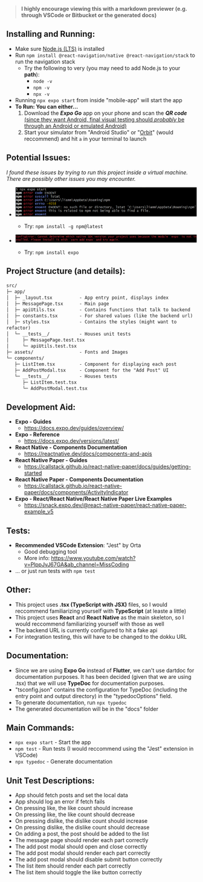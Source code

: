 > **I highly encourage viewing this with a markdown previewer (e.g. through VSCode or Bitbucket or the generated docs)**

## Installing and Running:
- Make sure [Node.js (LTS)](https://nodejs.org/en/) is installed
- Run `npm install @react-navigation/native @react-navigation/stack` to run the navigation stack
	- Try the following to very (you may need to add Node.js to your **path**):
		- `node -v`
		- `npm -v`
		- `npx -v`
- Running `npx expo start` from inside "mobile-app" will start the app
- **To Run: You can either...**
	1. Download the ***Expo Go*** app on your phone and scan the ***QR code*** <u>(since they want Android, final visual testing should *probably* be through an Android or emulated Android)</u>
	2. Start your simulator from "Android Studio" or "[Orbit](https://expo.dev/orbit)" (would reccommend) and hit `a` in your terminal to launch

## Potential Issues:
*I found these issues by trying to run this project inside a virtual machine. There are possibly other issues you may encounter.*

- ![Error1](./README_imgs/Error1.png)
	- Try: `npm install -g npm@latest`

- ![Error2](./README_imgs/Error2.png)
	- Try: `npm install expo`

## Project Structure (and details):
```text
src/
├─ app/
│  ├─ _layout.tsx          - App entry point, displays index
│  ├─ MessagePage.tsx      - Main page
│  ├─ apiUtils.tsx         - Contains functions that talk to backend
│  ├─ constants.tsx        - For shared values (like the backend url)
│  ├─ styles.tsx           - Contains the styles (might want to refactor)
│  └─ __tests__/           - Houses unit tests
│     ├─ MessagePage.test.tsx
│     └─ apiUtils.test.tsx
├─ assets/                 - Fonts and Images
└─ components/
   ├─ ListItem.tsx         - Component for displaying each post
   ├─ AddPostModal.tsx     - Component for the "Add Post" UI
   └─ __tests__/           - Houses tests
      ├─ ListItem.test.tsx
      └─ AddPostModal.test.tsx
```

## Development Aid:
- **Expo - Guides**
	- https://docs.expo.dev/guides/overview/
- **Expo - Reference**
	- https://docs.expo.dev/versions/latest/
- **React Native - Components Documentation**
	- https://reactnative.dev/docs/components-and-apis
- **React Native Paper - Guides**
	- https://callstack.github.io/react-native-paper/docs/guides/getting-started
- **React Native Paper - Components Documentation**
	- https://callstack.github.io/react-native-paper/docs/components/ActivityIndicator
- **Expo - React/React Native/React Native Paper Live Examples**
	- https://snack.expo.dev/@react-native-paper/react-native-paper-example_v5

## Tests:
- **Recommended VSCode Extension**: "Jest" by Orta
	- Good debugging tool
	- More info: https://www.youtube.com/watch?v=PlppJvJ67GA&ab_channel=MissCoding
- ... or just run tests with `npm test`

## Other:
- This project uses **.tsx (TypeScript with JSX)** files, so I would reccommend familiarizing yourself with **TypeScript** (at leaste a little)
- This project uses **React** and **React Native** as the main skeleton, so I would reccommend familiarizing yourself with those as well
- The backend URL is currently configured to hit a fake api
- For integration testing, this will have to be changed to the dokku URL

## Documentation:
- Since we are using **Expo Go** instead of **Flutter**, we can't use dartdoc for documentation purposes. It has been decided (given that we are using .tsx) that we will use **TypeDoc** for documentation purposes.
- "tsconfig.json" contains the configuration for TypeDoc (including the entry point and output directory) in the "typedocOptions" field.
- To generate documentation, run `npx typedoc`
- The generated documentation will be in the "docs" folder

## Main Commands:
- `npx expo start` - Start the app
- `npm test` - Run tests (I would reccommend using the "Jest" extension in VSCode)
- `npx typedoc` - Generate documentation

## Unit Test Descriptions:
- App should fetch posts and set the local data
- App should log an error if fetch fails
- On pressing like, the like count should increase
- On pressing like, the like count should decrease
- On pressing dislike, the dislike count should increase
- On pressing dislike, the dislike count should decrease
- On adding a post, the post should be added to the list
- The message page should render each part correctly
- The add post modal should open and close correctly
- The add post modal should render each part correctly
- The add post modal should disable submit button correctly
- The list item should render each part correctly
- The list item should toggle the like button correctly